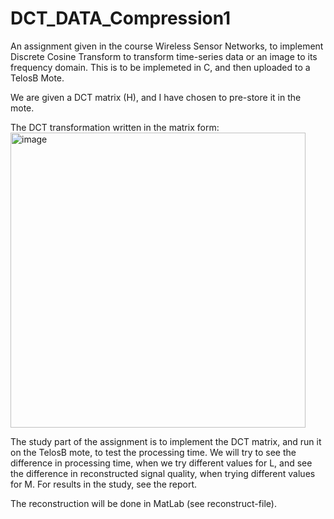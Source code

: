 # DCT_DATA_Compression1

An assignment given in the course Wireless Sensor Networks, to implement Discrete Cosine Transform to transform time-series data or an image to its frequency domain. This is to be implemeted in C, and then uploaded to a TelosB Mote.

We are given a DCT matrix (H), and I have chosen to pre-store it in the mote.

The DCT transformation written in the matrix form:
<img width="472" alt="image" src="https://user-images.githubusercontent.com/43139396/194112230-dc1919ab-62ce-42a7-9e17-a2ca8b1027f6.png">

The study part of the assignment is to implement the DCT matrix, and run it on the TelosB mote, to test the processing time. We will try to see the difference in processing time, when we try different values for L, and see the difference in reconstructed signal quality, when trying different values for M.
For results in the study, see the report.

The reconstruction will be done in MatLab (see reconstruct-file).

